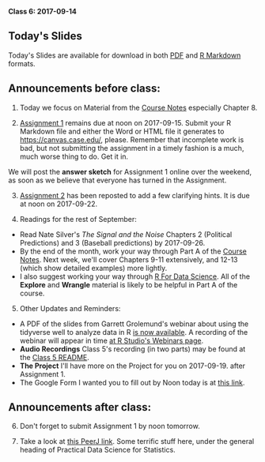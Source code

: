 **Class 6: 2017-09-14**

## Today's Slides

Today's Slides are available for download in both [PDF](https://github.com/THOMASELOVE/431slides/blob/master/class_06/431_2017_class-06-slides.pdf) and [R Markdown](https://github.com/THOMASELOVE/431slides/blob/master/class_06/431_2017_class-06-slides.Rmd) formats.

## Announcements before class:

1. Today we focus on Material from the [Course Notes](https://thomaselove.github.io/431notes/) especially Chapter 8.

2. [Assignment 1](https://github.com/THOMASELOVE/431homework/blob/master/431-2017_assignment-1.md) remains due at noon on 2017-09-15. Submit your R Markdown file and either the Word or HTML file it generates to https://canvas.case.edu/, please. Remember that incomplete work is bad, but not submitting the assignment in a timely fashion is a much, much worse thing to do. Get it in. 

We will post the **answer sketch** for Assignment 1 online over the weekend, as soon as we believe that everyone has turned in the Assignment.

3. [Assignment 2](https://github.com/THOMASELOVE/431homework/blob/master/431-2017_assignment-2.md) has been reposted to add a few clarifying hints. It is due at noon on 2017-09-22.

4. Readings for the rest of September:

- Read Nate Silver's *The Signal and the Noise* Chapters 2 (Political Predictions) and 3 (Baseball predictions) by 2017-09-26.
- By the end of the month, work your way through Part A of the [Course Notes](https://thomaselove.github.io/431notes/). Next week, we'll cover Chapters 9-11 extensively, and 12-13 (which show detailed examples) more lightly.
- I also suggest working your way through [R For Data Science](http://r4ds.had.co.nz/). All of the **Explore** and **Wrangle** material is likely to be helpful in Part A of the course.

5. Other Updates and Reminders:

  - A PDF of the slides from Garrett Grolemund's webinar about using the tidyverse well to analyze data in R [is now available](https://github.com/rstudio/webinars/blob/master/46-tidyverse-visualisation-and-manipulation-basics/00-Tidyverse-webinar.pdf). A recording of the webinar will appear in time [at R Studio's Webinars page](https://www.rstudio.com/resources/webinars/).
  - **Audio Recordings** Class 5's recording (in two parts) may be found at the [Class 5 README](https://github.com/THOMASELOVE/431slides/tree/master/class_05).
  - **The Project** I'll have more on the Project for you on 2017-09-19. after Assignment 1.
  - The Google Form I wanted you to fill out by Noon today is at [this link](https://goo.gl/forms/U3a9r3qNRI5XPNQg2).

## Announcements after class:

6. Don't forget to submit Assignment 1 by noon tomorrow.

7. Take a look at [this PeerJ link](https://peerj.com/collections/50-practicaldatascistats/?utm_content=buffere21d2&utm_medium=social&utm_source=twitter.com&utm_campaign=buffer). Some terrific stuff here, under the general heading of Practical Data Science for Statistics.
